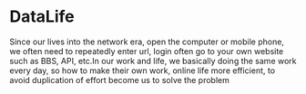 # DataLife
Since our lives into the network era, open the computer or mobile phone, we often need to repeatedly enter url, login often go to your own website such as BBS, API, etc.In our work and life, we basically doing the same work every day, so how to make their own work, online life more efficient, to avoid duplication of effort become us to solve the problem

